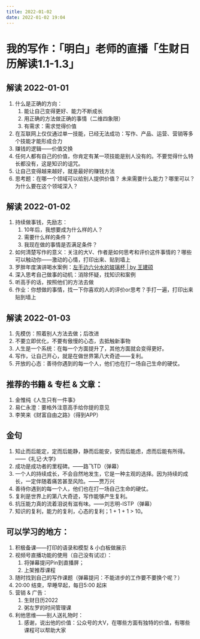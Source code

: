 ```yaml
---
title: 2022-01-02
date: 2022-01-02 19:04
---
```


# 我的写作：「明白」老师的直播「生财日历解读1.1-1.3」

## 解读 2022-01-01
1. 什么是正确的方向：
    1. 能让自己变得更好、能力不断成长
    2. 用正确的方法做正确的事情（二维四象限）
    3. 有需求：需求觉得价值
2. 在互联网上仅仅通过单一技能，已经无法成功：写作、产品、运营、营销等多个技能才能形成合力
3. 赚钱的逻辑——价值交换
4. 任何人都有自己的价值，你肯定有某一项技能是别人没有的。不要觉得什么特长都没有，这是知识的诅咒。
5. 让自己变得越来越好，就是最好的赚钱方法
6. 思考题：在哪一个领域可以给别人提供价值？ 未来需要什么能力？哪里可以？为什么要在这个领域深入？


## 解读 2022-01-02
1. 持续做事钱，先励志：
    1. 10年后，我想要成为什么样的人？
    2. 需要什么样的条件？
    3. 我现在做的事情是否满足条件？
2. 如何清楚写作的意义：关注的大V、作者是如何思考和评价这件事情的？哪些可以触动你——激动的心情，打印出来、贴到墙上
3. 罗胖年度演讲喝水案例：[左手边六分水的玻璃杯 | by 王建硕](http://home.wangjianshuo.com/cn/20090312_eccc-3.htm)
5. 深入思考自己做事的动机：消除怀疑，找知识和案例
6. 听高手的话，按照他们的方法去做
7. 作业：你想做的事情，找一下你喜欢的人的评价or思考？手打一遍，打印出来贴到墙上

## 解读 2022-01-03
1. 先模仿：照着别人方法去做；后改进
2. 不要立即优化，不要有傲慢的心态，去抵触新事物
4. 人生是一个系统：在每一个方面提升了，其他方面就会变得更好。
5. 写作，让自己开心，就是在做世界第八大奇迹——复利。
6. 开放的心态：善待你遇到的每一个人，他们也在打一场自己生命的硬仗。

## 推荐的书籍 & 专栏 & 文章：
1. 金惟纯《人生只有一件事》
2. 易仁永澄：要格外注意高手给你提的意见
3. 李笑来《财富自由之路》（得到APP）

## 金句
1. 知止而后能定，定而后能静，静而后能安，安而后能虑，虑而后能有所得。——《礼记·大学》
2. 成功是成功者的里程碑。——路飞TD（弹幕）
3. 一个人的持续成长，不会自然地发生，它是一种主观的选择。因为持续的成长，一定伴随着痛苦甚至风险。——贾万兴
4. 善待你遇到的每一个人，他们也在打一场自己生命的硬仗。
5. 复利是世界上的第八大奇迹，写作能够产生复利。
6. 抗压能力真的流着泪说有滋有味。——刘志明-ISTP（弹幕）
7. 知识的复利，能力的复利，心态的复利；1 + 1 + 1 > 10。


## 可以学习的地方：
1. 积极备课——打印的语录和模型 & 小白板做展示
2. 视频号直播功能的使用（自己没有试过）：
    1. 将弹幕提问Pin到直播屏；
    2. 上架推荐课程 
3. 随时找到自己的写作课题（弹幕提问：不能进步的工作要不要换个呢？）
4. 20:00 结束，早睡早起，每日5:00 起床
5. 营销 & 广告：
    1. 生财日历2022
    2. 粥左罗的时间管理课
6. 利他思维——别人送礼物时：
    1. 感谢，说出他的价值：公众号的大V，在哪些方面有独特的价值，有哪些课程可以帮助大家